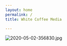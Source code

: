 ```yaml
---
layout: home
permalink: /
title: White Coffee Media

---
```


![2020-05-02-356830.jpg](https://clickerbug.github.io/white_coffee_media/assets/2020-05-02-356830.jpg)
